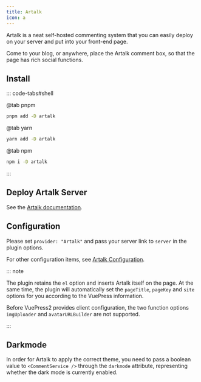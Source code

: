 ```yaml
---
title: Artalk
icon: a
---
```


Artalk is a neat self-hosted commenting system that you can easily deploy on your server and put into your front-end page.

Come to your blog, or anywhere, place the Artalk comment box, so that the page has rich social functions.

<!-- more -->

## Install

::: code-tabs#shell

@tab pnpm

```bash
pnpm add -D artalk
```

@tab yarn

```bash
yarn add -D artalk
```

@tab npm

```bash
npm i -D artalk
```

:::

## Deploy Artalk Server

See the [Artalk documentation](https://artalk.js.org/guide/deploy.html).

## Configuration

Please set `provider: "Artalk"` and pass your server link to `server` in the plugin options.

For other configuration items, see [Artalk Configuration](https://artalk.js.org/guide/frontend/config.html).

::: note

The plugin retains the `el` option and inserts Artalk itself on the page. At the same time, the plugin will automatically set the `pageTitle`, `pageKey` and `site` options for you according to the VuePress information.

Before VuePress2 provides client configuration, the two function options `imgUploader` and `avatarURLBuilder` are not supported.

:::

## Darkmode

In order for Artalk to apply the correct theme, you need to pass a boolean value to `<CommentService />` through the `darkmode` attribute, representing whether the dark mode is currently enabled.
